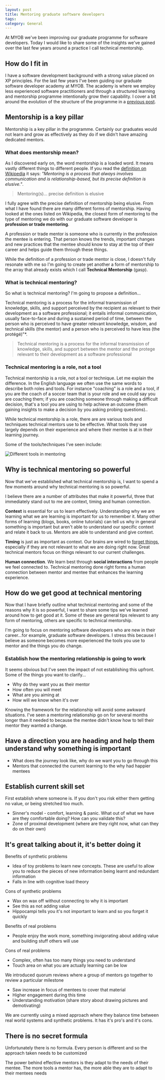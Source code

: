 ```yaml
---
layout: post
title: Mentoring graduate software developers
tags: 
category: General
---
```


At MYOB we've been improving our graduate programme for software developers. Today I would like to share some of the insights we've gained over the last few years around a practice I call technical mentorship.

## How do I fit in

I have a software development background with a strong value placed on XP principles. For the last few years I've been guiding our graduate software developer academy at MYOB. The academy is where we employ less experienced software practitioners and through a structured learning and mentorship programme intentionally grow their capability. I cover a bit around the evolution of the structure of the programme in a [previous post](http://blog.markpearl.co.za/Evolving-graduate-programme-for-software-developers).

## Mentorship is a key pillar 

Mentorship is a key pillar in the programme. Certainly our graduates would not learn and grow as effectively as they do if we didn't have amazing dedicated mentors.  

### What does mentorship mean?

As I discovered early on, the word mentorship is a loaded word. It means vastly different things to different people. If you read the [definition on Wikipedia](https://en.wikipedia.org/wiki/Mentorship) it says: *"Mentoring is a process that always involves communication and is relationship-based, but its precise definition is elusive."*. 

> Mentoring(s)... precise definition is elusive

I fully agree with the precise definition of mentorship being elusive. From what I have found there are many different forms of mentorship. Having looked at the ones listed on Wikipedia, the closest form of mentoring to the type of mentoring we do with our graduate software developer is **profession or trade mentoring**. 

A profession or trade mentor is someone who is currently in the profession the mentee is entering. That person knows the trends, important changes and new practices that the mentee should know to stay at the top of their career and helps guide them through these things. 

While the definition of a profession or trade mentor is close, I doesn't fully resonate with me so I'm going to create yet another a form of mentorship to the array that already exists which I call  **Technical Mentorship** (gasp).

### What is technical mentoring?

So what is technical mentoring? I'm going to propose a definition...

Technical mentoring is a process for the informal transmission of knowledge, skills, and support perceived by the recipient as relevant to their development as a software professional; it entails informal communication, usually face-to-face and during a sustained period of time, between the person who is perceived to have greater relevant knowledge, wisdom, and technical skills (the mentor) and a person who is perceived to have less (the protégé)"*.

> Technical mentoring is a process for the informal transmission of knowledge, skills, and support between the mentor and the protege relevant to their development as a software professional 

### Technical mentoring is a role, not a tool

Technical mentorship is a role, not a tool or technique. Let me explain the difference. In the English language we often use the same words to describe both roles and tools. For instance "coaching" is a role and a tool, if you are the coach of a soccer team that is your role and we could say you are coaching them; if you are coaching someone through making a difficult decision, that's a tool you are using to help achieve an outcome (them gaining insights to make a decision by you asking probing questions).. 

While technical mentorship is a role, there are are various tools and techniques technical mentors use to be effective. What tools they use largely depends on their experience and where their mentee is at in their learning journey. 

Some of the tools/techniques I've seen include:

<img class="img-responsive" alt="Different tools in mentoring" src="{{ site.url }}/assets/images/mentoring-software-developers-different-tools.png">

## Why is technical mentoring so powerful

Now that we've established what technical mentorship is, I want to spend a few moments around why technical mentoring is so powerful.

I believe there are a number of attributes that make it powerful, three that immediately stand out to me are context, timing and human connection.

**Context** is essential for us to learn effectively. Understanding why we are learning what we are learning is important for us to remember it. Many other forms of learning (blogs, books, online tutorials) can tell us why in general something is important but aren't able to understand our specific context and relate it back to us. Mentors are able to understand and give context.

**Timing** is just as important as context. Our brains are wired to [forget things](https://en.wikipedia.org/wiki/Forgetting_curve), especially if they are not relevant to what we are doing right now. Great technical mentors focus on things relevant to our current challenges.

**Human connection**. We learn best through **social interactions** from people we feel connected to. Technical mentoring done right forms a human connection between mentor and mentee that enhances the learning experience.

## How do we get good at technical mentoring 

Now that I have briefly outline what technical mentoring and some of the reasons why it is so powerful, I want to share some tips we've learned around how to get good at it. Some of these are general tips relevant to any form of mentoring, others are specific to technical mentorship.

I'm going to focus on mentoring software developers who are new in their career...for example, graduate software developers. I stress this because I believe as someone becomes more experienced the tools you use to mentor and the things you do change.

### Establish how the mentoring relationship is going to work

It seems obvious but I've seen the impact of not establishing this upfront. Some of the things you want to clarify...

* Why do they want you as their mentor
* How often you will meet 
* What are you aiming at
* How will we know when it's over

Knowing the framework for the relationship will avoid some awkward situations. I've seen a mentoring relationship go on for several months longer than it needed to because the mentee didn't know how to tell their mentor they wanted a change.

## Have a direction you are heading and help them understand why something is important

* What does the journey look like, why do we want you to go through this
* Mentors that connected the current learning to the why had happier mentees

## Establish current skill set

First establish where someone is. If you don't you risk either them getting no value, or being stretched too much.

* Sinner's model - comfort, learning & panic. What out of what we have are they comfortable doing? How can you validate this?
* Zone of proximal development (where are they right now, what can they do on their own)

## It's great talking about it, it's better doing it

Benefits of synthetic problems
* Idea of toy problems to learn new concepts. These are useful to allow you to reduce the pieces of new information being learnt and redundant information
* Falls in line with cognitive load theory

Cons of synthetic problems
* Wax on wax off without connecting to why it is important
* See this as not adding value
* Hippocampi tells you it's not important to learn and so you forget it quickly

Benefits of real problems
* People enjoy the work more, something invigorating about adding value and building stuff others will use

Cons of real problems
* Complex, often has too many things you need to understand
* Touch area on what you are actually learning can be low

We introduced quorum reviews where a group of mentors go together to review a particular milestone
* Saw increase in focus of mentees to cover that material
* Higher engagement during this time
* Understanding motivation (share story about drawing pictures and demotivating)

We are currently using a mixed approach where they balance time between real world systems and synthetic problems. It has it's pro's and it's cons.

## There is no secret formula

Unfortunately there is no formula. Every person is different and so the approach taken needs to be customized

The power behind effective mentors is they adapt to the needs of their mentee. The more tools a mentor has, the more able they are to adapt to their mentees needs


